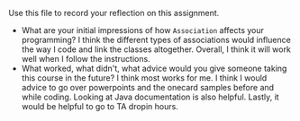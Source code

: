 Use this file to record your reflection on this assignment.
- What are your initial impressions of how `Association` affects your programming?
I think the different types of associations would influence the way I code and link the classes altogether. Overall, I think it will work well when I follow the instructions.
- What worked, what didn't, what advice would you give someone taking this course in the future?
I think most works for me. I think I would advice to go over powerpoints and the onecard samples before and while coding. Looking at Java documentation is also helpful. Lastly, it would be helpful to go to TA dropin hours.